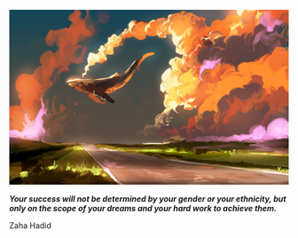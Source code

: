 <p align="center"><img src="readme.jpeg"></p>

_**Your success will not be determined by your gender or your ethnicity, but only on the scope of your dreams and your hard work to achieve them.**_

Zaha Hadid